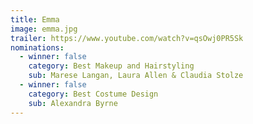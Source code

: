 ```yaml
---
title: Emma
image: emma.jpg
trailer: https://www.youtube.com/watch?v=qsOwj0PR5Sk
nominations:
  - winner: false
    category: Best Makeup and Hairstyling
    sub: Marese Langan, Laura Allen & Claudia Stolze
  - winner: false
    category: Best Costume Design
    sub: Alexandra Byrne
---
```

